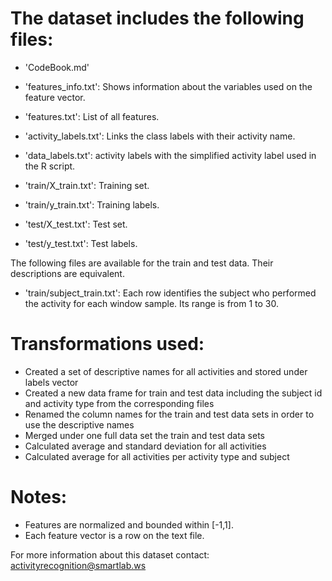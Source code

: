 The dataset includes the following files:
=========================================

- 'CodeBook.md'

- 'features_info.txt': Shows information about the variables used on the feature vector.

- 'features.txt': List of all features.

- 'activity_labels.txt': Links the class labels with their activity name.

- 'data_labels.txt': activity labels with the simplified activity label used in the R script.

- 'train/X_train.txt': Training set.

- 'train/y_train.txt': Training labels.

- 'test/X_test.txt': Test set.

- 'test/y_test.txt': Test labels.

The following files are available for the train and test data. Their descriptions are equivalent. 

- 'train/subject_train.txt': Each row identifies the subject who performed the activity for each window sample. Its range is from 1 to 30. 


Transformations used: 
======
- Created a set of descriptive names for all activities and stored under labels vector
- Created a new data frame for train and test data including the subject id and activity type from the corresponding files
- Renamed the column names for the train and test data sets in order to use the descriptive names 
- Merged under one full data set the train and test data sets
- Calculated average and standard deviation for all activities
- Calculated average for all activities per activity type and subject

Notes: 
======
- Features are normalized and bounded within [-1,1].
- Each feature vector is a row on the text file.

For more information about this dataset contact: activityrecognition@smartlab.ws
